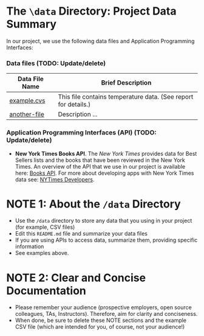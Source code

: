 # The `\data` Directory: Project Data Summary

In our project, we use the following data files and Application Programming Interfaces:

### Data files (TODO: Update/delete)
|Data File Name | Brief Description|
|---------------| -----------------|
|[example.cvs](./example.csv) | This file contains temperature data. (See report for details.)
|[another-file](./filename2.csv) | Description ... | [HPI_CrimeRate.csv](./HPI_CrimeRate.csv) | This file contains the merged housing price index and crime rate data. | [FHFA.csv](./FHFA.csv) | This file contains the crime rate data from the FHFA. |[Marshall_Project.csv](./Marshall_Project.csv) | This file contains the housing price index data.

### Application Programming Interfaces (API) (TODO: Update/delete)

* **New York Times Books API**. The _New York Times_ provides data for Best
Sellers lists and the books that have been reviewed in the New York Times. An overview of the API that we use in our project is available here: [Books API](https://developer.nytimes.com/docs/books-product/1/overview). For more about developing apps with New York Times data see: [NYTimes Developers](https://developer.nytimes.com/).

# NOTE 1: About the `/data` Directory

* Use the `/data` directory to store any data that you using in your project (for example, CSV files)
* Edit this `README.md` file and summarize your data files
* If you are using APIs to access data, summarize them, providing specific information
* See examples above.

# NOTE 2:  Clear and Concise Documentation
* Please remember your audience (prospective employers, open source colleagues, TAs, Instructors). Therefore,
aim for clarity and conciseness.
* When done, be sure to delete these NOTE sections and the example CSV file (which are intended for you, of course, not your audience!)
